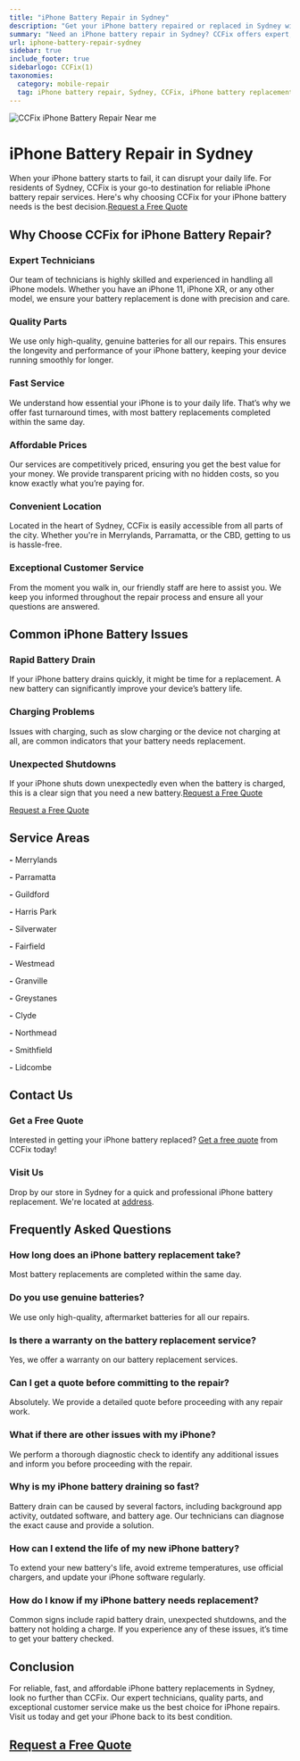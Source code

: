 ```yaml
---
title: "iPhone Battery Repair in Sydney"
description: "Get your iPhone battery repaired or replaced in Sydney with CCFix. Our expert technicians provide fast, reliable, and affordable battery services. Contact us for a free quote today!"
summary: "Need an iPhone battery repair in Sydney? CCFix offers expert, affordable, and fast battery replacement services. Get your free quote now!"
url: iphone-battery-repair-sydney
sidebar: true
include_footer: true
sidebarlogo: CCFix(1)
taxonomies:
  category: mobile-repair
  tag: iPhone battery repair, Sydney, CCFix, iPhone battery replacement
---
```

![CCFix iPhone Battery Repair Near me](/images/CCFix-iphone-battery-repair.webp "Get your iPhone battery repaired at CCFix in Merrylands/Parramatta/Guildford/Harris Park/Silverwater/Fairfield/Westmead/Granville/Greystanes/Clyde/Northmead/Smithfield/Lidcombe")

# iPhone Battery Repair in Sydney

When your iPhone battery starts to fail, it can disrupt your daily life. For residents of Sydney, CCFix is your go-to destination for reliable iPhone battery repair services. Here's why choosing CCFix for your iPhone battery needs is the best decision.[Request a Free Quote](https://form.jotform.com/241402975332857)

## Why Choose CCFix for iPhone Battery Repair?

### Expert Technicians
Our team of technicians is highly skilled and experienced in handling all iPhone models. Whether you have an iPhone 11, iPhone XR, or any other model, we ensure your battery replacement is done with precision and care.

### Quality Parts
We use only high-quality, genuine batteries for all our repairs. This ensures the longevity and performance of your iPhone battery, keeping your device running smoothly for longer.

### Fast Service
We understand how essential your iPhone is to your daily life. That’s why we offer fast turnaround times, with most battery replacements completed within the same day.

### Affordable Prices
Our services are competitively priced, ensuring you get the best value for your money. We provide transparent pricing with no hidden costs, so you know exactly what you’re paying for.

### Convenient Location
Located in the heart of Sydney, CCFix is easily accessible from all parts of the city. Whether you're in Merrylands, Parramatta, or the CBD, getting to us is hassle-free.

### Exceptional Customer Service
From the moment you walk in, our friendly staff are here to assist you. We keep you informed throughout the repair process and ensure all your questions are answered.

## Common iPhone Battery Issues

### Rapid Battery Drain
If your iPhone battery drains quickly, it might be time for a replacement. A new battery can significantly improve your device’s battery life.

### Charging Problems
Issues with charging, such as slow charging or the device not charging at all, are common indicators that your battery needs replacement.

### Unexpected Shutdowns
If your iPhone shuts down unexpectedly even when the battery is charged, this is a clear sign that you need a new battery.[Request a Free Quote](https://form.jotform.com/241402975332857)

[Request a Free Quote](https://form.jotform.com/241402975332857)

## Service Areas

**-** Merrylands

**-** Parramatta

**-** Guildford

**-** Harris Park

**-** Silverwater

**-** Fairfield

**-** Westmead

**-** Granville

**-** Greystanes

**-** Clyde

**-** Northmead

**-** Smithfield

**-** Lidcombe

## Contact Us

### Get a Free Quote
Interested in getting your iPhone battery replaced? [Get a free quote](https://form.jotform.com/241402975332857) from CCFix today!

### Visit Us
Drop by our store in Sydney for a quick and professional iPhone battery replacement. We're located at [address](https://maps.app.goo.gl/AbisHTXzq2XqgA8c7).

## Frequently Asked Questions

### How long does an iPhone battery replacement take?
Most battery replacements are completed within the same day.

### Do you use genuine batteries?
We use only high-quality, aftermarket batteries for all our repairs.

### Is there a warranty on the battery replacement service?
Yes, we offer a warranty on our battery replacement services.

### Can I get a quote before committing to the repair?
Absolutely. We provide a detailed quote before proceeding with any repair work.

### What if there are other issues with my iPhone?
We perform a thorough diagnostic check to identify any additional issues and inform you before proceeding with the repair.

### Why is my iPhone battery draining so fast?
Battery drain can be caused by several factors, including background app activity, outdated software, and battery age. Our technicians can diagnose the exact cause and provide a solution.

### How can I extend the life of my new iPhone battery?
To extend your new battery's life, avoid extreme temperatures, use official chargers, and update your iPhone software regularly.

### How do I know if my iPhone battery needs replacement?
Common signs include rapid battery drain, unexpected shutdowns, and the battery not holding a charge. If you experience any of these issues, it’s time to get your battery checked.


## Conclusion

For reliable, fast, and affordable iPhone battery replacements in Sydney, look no further than CCFix. Our expert technicians, quality parts, and exceptional customer service make us the best choice for iPhone repairs. Visit us today and get your iPhone back to its best condition.

 ## [Request a Free Quote](https://form.jotform.com/241402975332857)

